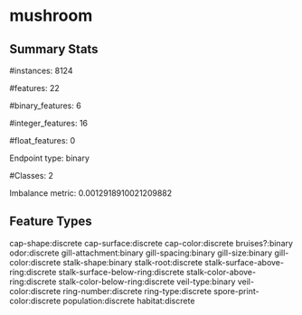 # mushroom

## Summary Stats

#instances: 8124

#features: 22

  #binary_features: 6

  #integer_features: 16

  #float_features: 0

Endpoint type: binary

#Classes: 2

Imbalance metric: 0.0012918910021209882

## Feature Types

 cap-shape:discrete
cap-surface:discrete
cap-color:discrete
bruises?:binary
odor:discrete
gill-attachment:binary
gill-spacing:binary
gill-size:binary
gill-color:discrete
stalk-shape:binary
stalk-root:discrete
stalk-surface-above-ring:discrete
stalk-surface-below-ring:discrete
stalk-color-above-ring:discrete
stalk-color-below-ring:discrete
veil-type:binary
veil-color:discrete
ring-number:discrete
ring-type:discrete
spore-print-color:discrete
population:discrete
habitat:discrete

